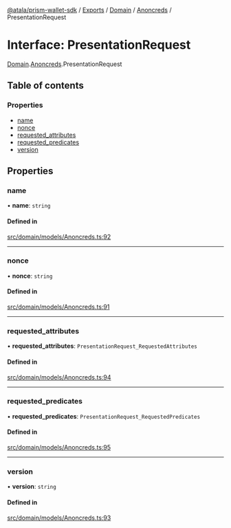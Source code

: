 [@atala/prism-wallet-sdk](../README.md) / [Exports](../modules.md) / [Domain](../modules/Domain.md) / [Anoncreds](../modules/Domain.Anoncreds.md) / PresentationRequest

# Interface: PresentationRequest

[Domain](../modules/Domain.md).[Anoncreds](../modules/Domain.Anoncreds.md).PresentationRequest

## Table of contents

### Properties

- [name](Domain.Anoncreds.PresentationRequest.md#name)
- [nonce](Domain.Anoncreds.PresentationRequest.md#nonce)
- [requested\_attributes](Domain.Anoncreds.PresentationRequest.md#requested_attributes)
- [requested\_predicates](Domain.Anoncreds.PresentationRequest.md#requested_predicates)
- [version](Domain.Anoncreds.PresentationRequest.md#version)

## Properties

### name

• **name**: `string`

#### Defined in

[src/domain/models/Anoncreds.ts:92](https://github.com/input-output-hk/atala-prism-wallet-sdk-ts/blob/f8f2652/src/domain/models/Anoncreds.ts#L92)

___

### nonce

• **nonce**: `string`

#### Defined in

[src/domain/models/Anoncreds.ts:91](https://github.com/input-output-hk/atala-prism-wallet-sdk-ts/blob/f8f2652/src/domain/models/Anoncreds.ts#L91)

___

### requested\_attributes

• **requested\_attributes**: `PresentationRequest_RequestedAttributes`

#### Defined in

[src/domain/models/Anoncreds.ts:94](https://github.com/input-output-hk/atala-prism-wallet-sdk-ts/blob/f8f2652/src/domain/models/Anoncreds.ts#L94)

___

### requested\_predicates

• **requested\_predicates**: `PresentationRequest_RequestedPredicates`

#### Defined in

[src/domain/models/Anoncreds.ts:95](https://github.com/input-output-hk/atala-prism-wallet-sdk-ts/blob/f8f2652/src/domain/models/Anoncreds.ts#L95)

___

### version

• **version**: `string`

#### Defined in

[src/domain/models/Anoncreds.ts:93](https://github.com/input-output-hk/atala-prism-wallet-sdk-ts/blob/f8f2652/src/domain/models/Anoncreds.ts#L93)
